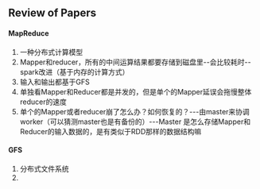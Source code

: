 ## Review of Papers

#### MapReduce

1. 一种分布式计算模型
2. Mapper和reducer，所有的中间运算结果都要存储到磁盘里--会比较耗时--spark改进（基于内存的计算方式）
3. 输入和输出都基于GFS
4. 单独看Mapper和Reducer都是并发的，但是单个的Mapper延误会拖慢整体reducer的速度
5. 单个的Mapper或者reducer崩了怎么办？如何恢复的？---由master来协调worker（可以猜测master也是有备份的）---Master 是怎么存储Mapper和Reducer的输入数据的，是有类似于RDD那样的数据结构嘛



#### GFS

1. 分布式文件系统
2. 

